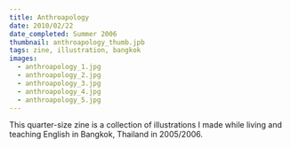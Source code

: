 ```yaml
---
title: Anthroapology
date: 2010/02/22
date_completed: Summer 2006
thumbnail: anthroapology_thumb.jpb
tags: zine, illustration, bangkok
images:
  - anthroapology_1.jpg
  - anthroapology_2.jpg
  - anthroapology_3.jpg
  - anthroapology_4.jpg
  - anthroapology_5.jpg
---
```


This quarter-size zine is a collection of illustrations I made while living and teaching English in Bangkok, Thailand in 2005/2006.
